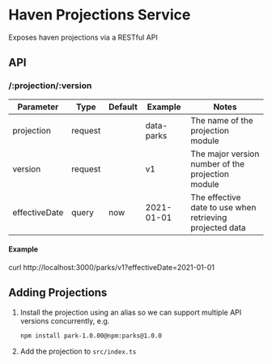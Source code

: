 # Haven Projections Service

Exposes haven projections via a RESTful API

## API

### /:projection/:version

| Parameter | Type | Default | Example | Notes |
| --------- | ---- | ------- | ------- | ----- | 
| projection | request | | data-parks | The name of the projection module |
| version | request | | v1 | The major version number of the projection module |
| effectiveDate | query | now | 2021-01-01 | The effective date to use when retrieving projected data |

#### Example
curl http://localhost:3000/parks/v1?effectiveDate=2021-01-01

## Adding Projections

1. Install the projection using an alias so we can support multiple API versions concurrently, e.g.
   ```sh
   npm install park-1.0.00@npm:parks@1.0.0
   ```
1. Add the projection to `src/index.ts`
